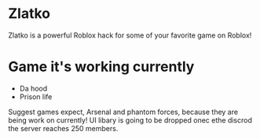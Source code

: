 # Zlatko
  Zlatko is a powerful Roblox hack for some of your favorite game on Roblox!

# Game it's working currently
* Da hood
* Prison life

Suggest games expect, Arsenal and phantom forces, because they are being work on currently!
UI libary is going to be dropped onec ethe discrod the server reaches 250 members.

